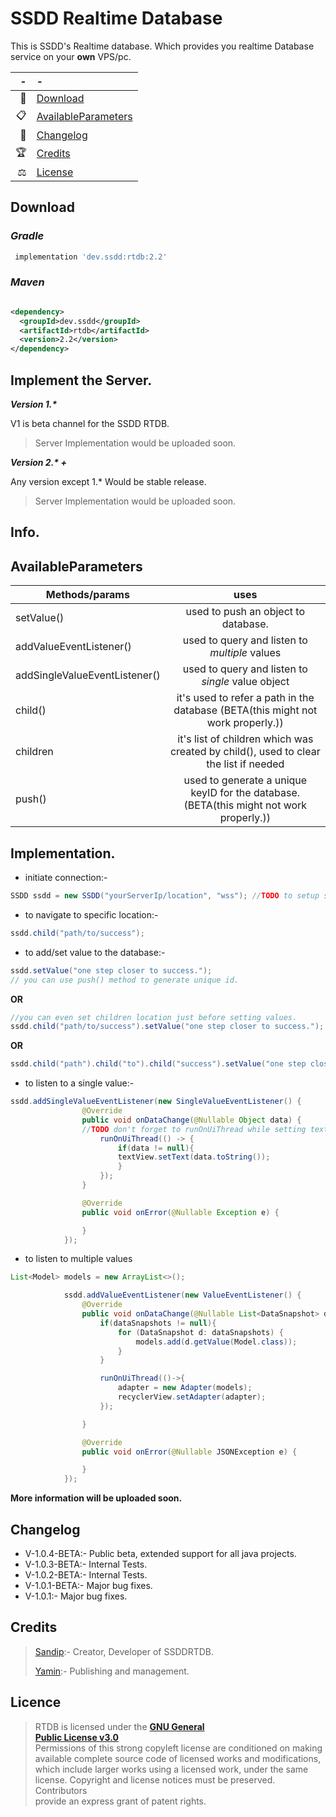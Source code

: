 # SSDD Realtime Database

This is SSDD's Realtime database. Which provides you realtime Database service on your **own** VPS/pc.

| -     | -                               |
| -----:|:------------------------------- |
| 📩    | [Download](#Download) |
| 📋    | [AvailableParameters](#AvailableParameters) |
| 🧾    | [Changelog](#Changelog)         |
| 🏆    | [Credits](#Credits)             |
| ⚖️    | [License](#License)             |

## Download

### *Gradle*

```groovy
 implementation 'dev.ssdd:rtdb:2.2'
```

### *Maven*

```xml

<dependency>
  <groupId>dev.ssdd</groupId>
  <artifactId>rtdb</artifactId>
  <version>2.2</version>
</dependency>
```

## Implement the Server.

___Version 1.*___

V1 is beta channel for the SSDD RTDB.
> Server Implementation would be uploaded soon.

___Version 2.* +___

Any version except 1.* Would be stable release.

> Server Implementation would be uploaded soon.

## Info.

## AvailableParameters

| **Methods/params** | **uses** |
| ------------------ | :------: |
| setValue()   | used to push an object to database. |
| addValueEventListener() |  used to query and listen to *multiple* values |
| addSingleValueEventListener() | used to query and listen to *single* value object |
| child() | it's used to refer a path in the database (BETA(this might not work properly.)) |
| children | it's list of children which was created by child(), used to clear the list if needed |
| push() | used to generate a unique keyID for the database.(BETA(this might not work properly.)) |

## Implementation.

* initiate connection:-

```java
SSDD ssdd = new SSDD("yourServerIp/location", "wss"); //TODO to setup server see method 1.
```

* to navigate to specific location:-

```java
ssdd.child("path/to/success");
```

* to add/set value to the database:-

```java
ssdd.setValue("one step closer to success."); 
// you can use push() method to generate unique id.
```

**OR**

```java
//you can even set children location just before setting values.
ssdd.child("path/to/success").setValue("one step closer to success.");
```

**OR**

```java
ssdd.child("path").child("to").child("success").setValue("one step closer to success.");
```

* to listen to a single value:-

```java
ssdd.addSingleValueEventListener(new SingleValueEventListener() {
                @Override
                public void onDataChange(@Nullable Object data) {
                //TODO don't forget to runOnUiThread while setting text to textviews or assigning adapter to recycler view or making toast.
                    runOnUiThread(() -> {
                        if(data != null){
                        textView.setText(data.toString());
                        }
                    });
                }

                @Override
                public void onError(@Nullable Exception e) {

                }
            });
   ```

* to listen to multiple values

```java
List<Model> models = new ArrayList<>();

            ssdd.addValueEventListener(new ValueEventListener() {
                @Override
                public void onDataChange(@Nullable List<DataSnapshot> dataSnapshots) {
                    if(dataSnapshots != null){
                        for (DataSnapshot d: dataSnapshots) {
                            models.add(d.getValue(Model.class));
                        }
                    }

                    runOnUiThread(()->{
                        adapter = new Adapter(models);
                        recyclerView.setAdapter(adapter);
                    });

                }

                @Override
                public void onError(@Nullable JSONException e) {

                }
            });
```

**More information will be uploaded soon.**

## Changelog
* V-1.0.4-BETA:- Public beta, extended support for all java projects. 
* V-1.0.3-BETA:- Internal Tests.
* V-1.0.2-BETA:- Internal Tests.
* V-1.0.1-BETA:- Major bug fixes. 
* V-1.0.1:- Major bug fixes. 

## Credits
> [Sandip](https://github.com/ssddcodes):- Creator, Developer of SSDDRTDB.
> 
> [Yamin](https://github.com/yamin8000):- Publishing and management.

## Licence

> RTDB is licensed under the **[GNU General  
> Public License v3.0](./LICENSE.md)**  
> Permissions of this strong copyleft license are conditioned on making  
> available complete source code of licensed works and modifications,  
> which include larger works using a licensed work, under the same  
> license. Copyright and license notices must be preserved. Contributors  
> provide an express grant of patent rights.
